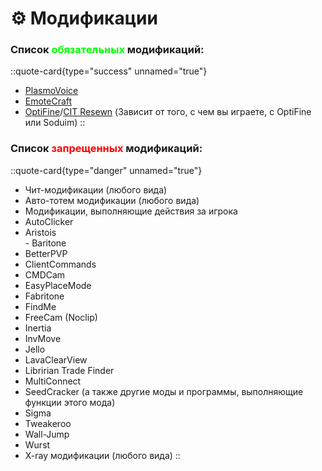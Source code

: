 # ⚙️ Модификации

### Список <span style="color:lime;"><b>**обязательных**</b></span> модификаций:
::quote-card{type="success" unnamed="true"}
  - [PlasmoVoice](https://modrinth.com/plugin/plasmo-voice)
  - [EmoteCraft](https://modrinth.com/plugin/emotecraft)
  - [OptiFine](https://optifine.net/)/[CIT Resewn](https://modrinth.com/mod/cit-resewn) (Зависит от того, с чем вы играете, с OptiFine или Soduim)
::

### Список <span style="color:red;"><b>**запрещенных**</b></span> модификаций:
::quote-card{type="danger" unnamed="true"}
  - Чит-модификации (любого вида)<br>
  - Авто-тотем модификации (любого вида)<br>
  - Модификации, выполняющие действия за игрока<br>
  - AutoClicker<br>
  - Aristois<br>- Baritone<br>
  - BetterPVP<br>
  - ClientCommands<br>
  - CMDCam<br>
  - EasyPlaceMode<br>
  - Fabritone<br>
  - FindMe<br>
  - FreeCam (Noclip)<br>
  - Inertia<br>
  - InvMove<br>
  - Jello<br>
  - LavaClearView<br>
  - Libririan Trade Finder<br>
  - MultiConnect<br>
  - SeedCracker (а также другие моды и программы, выполняющие функции этого мода)<br>
  - Sigma<br>
  - Tweakeroo<br>
  - Wall-Jump<br>
  - Wurst<br>
  - X-ray модификации (любого вида)
::

